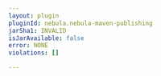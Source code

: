 ```yaml
---
layout: plugin
pluginId: nebula.nebula-maven-publishing
jarSha1: INVALID
isJarAvailable: false
error: NONE
violations: []

---
```


